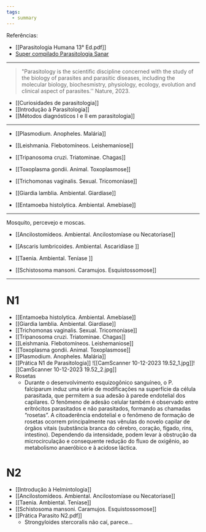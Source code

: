 ```yaml
---
tags:
  - summary
---
```

Referências: 
* [[Parasitologia Humana 13° Ed.pdf]]
* [Super compilado Parasitologia Sanar](https://1drv.ms/b/s!AtT1UeiE5rswhM5Y2k_aOFUQRwsVeg?e=WvpDao)
---
> "Parasitology is the scientific discipline concerned with the study of the biology of parasites and parasitic diseases, including the molecular biology, biochesmistry, physiology, ecology, evolution and clinical aspect of parasites.'' Nature, 2023. 

* [[Curiosidades de parasitologia]]
* [[Introdução à Parasitologia]]
* [[Métodos diagnósticos I e II em parasitologia]]
---
* [[Plasmodium. Anopheles. Malária]]
* [[Leishmania. Flebotomíneos. Leishemaniose]]
* [[Tripanosoma cruzi. Triatominae. Chagas]]

* [[Toxoplasma gondii. Animal. Toxoplasmose]]
* [[Trichomonas vaginalis. Sexual. Tricomoníase]]
* [[Giardia lamblia. Ambiental. Giardíase]]
* [[Entamoeba histolytica. Ambiental. Amebíase]]

---
Mosquito, percevejo e moscas. 
* [[Ancilostomídeos. Ambiental. Ancilostomíase ou Necatoríase]]
* [[Ascaris lumbricoides. Ambiental. Ascaridíase ]]
* [[Taenia. Ambiental. Teníase ]]

* [[Schistosoma mansoni. Caramujos. Esquistossomose]]
---

# N1
* [[Entamoeba histolytica. Ambiental. Amebíase]]
* [[Giardia lamblia. Ambiental. Giardíase]]
* [[Trichomonas vaginalis. Sexual. Tricomoníase]]
* [[Tripanosoma cruzi. Triatominae. Chagas]]
* [[Leishmania. Flebotomíneos. Leishemaniose]]
* [[Toxoplasma gondii. Animal. Toxoplasmose]]
* [[Plasmodium. Anopheles. Malária]]
* [[Prática N1 de Parasitologia]]
![[CamScanner 10-12-2023 19.52_1.jpg]]![[CamScanner 10-12-2023 19.52_2.jpg]]
* Rosetas 
	* Durante o desenvolvimento esquizogônico sanguíneo, o P. falciparum induz uma série de modificações na superfície da célula parasitada, que permitem a sua adesão à parede endotelial dos capilares. O fenômeno de adesão celular também é observado entre eritrócitos parasitados e não parasitados, formando as chamadas “rosetas”. A citoaderência endotelial e o fenômeno de formação de rosetas ocorrem principalmente nas vênulas do novelo capilar de órgãos vitais (substância branca do cérebro, coração, fígado, rins, intestino). Dependendo da intensidade, podem levar à obstrução da microcirculação e consequente redução do fluxo de oxigênio, ao metabolismo anaeróbico e à acidose láctica.

# N2 
* [[Introdução à Helmintologia]]
* [[Ancilostomídeos. Ambiental. Ancilostomíase ou Necatoríase]]
* [[Taenia. Ambiental. Teníase]]
* [[Schistosoma mansoni. Caramujos. Esquistossomose]]
* [[Prática Parasito N2.pdf]]
	* Strongyloides stercoralis não caí, parece...